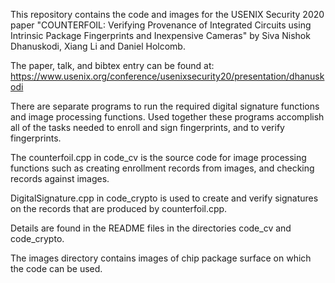 
This repository contains the code and images for the USENIX Security 2020 paper "COUNTERFOIL: Verifying Provenance of Integrated Circuits using Intrinsic Package Fingerprints and Inexpensive Cameras" by Siva Nishok Dhanuskodi, Xiang Li and Daniel Holcomb.

The paper, talk, and bibtex entry can be found at: https://www.usenix.org/conference/usenixsecurity20/presentation/dhanuskodi

There are separate programs to run the required digital signature functions and image processing functions. Used together these programs accomplish all of the tasks needed to enroll and sign fingerprints, and to verify fingerprints.

The counterfoil.cpp in code_cv is the source code for image processing functions such as creating enrollment records from images, and checking records against images.

DigitalSignature.cpp in code_crypto is used to create and verify signatures on the records that are produced by counterfoil.cpp.

Details are found in the README files in the directories code_cv and code_crypto.

The images directory contains images of chip package surface on which the code can be used. 
